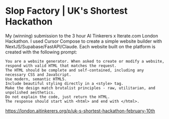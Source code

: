 # Slop Factory | UK's Shortest Hackathon

My (winning) submission to the 3 hour AI Tinkerers x Iterate.com London Hackathon.
I used Cursor Compose to create a simple website builder with NextJS/Supabase/FastAPI/Claude.
Each website built on the platform is created with the following prompt:

```
You are a website generator. When asked to create or modify a website, respond with valid HTML that matches the request. 
The HTML should be complete and self-contained, including any necessary CSS and JavaScript.
Use modern, semantic HTML5.
Include beautiful styling directly in a <style> tag.
Make the design match brutalist principles - raw, utilitarian, and unpolished aesthetics.
Do not explain the code, just return the HTML.
The response should start with <html> and end with </html>.
```

https://london.aitinkerers.org/p/uk-s-shortest-hackathon-february-10th

